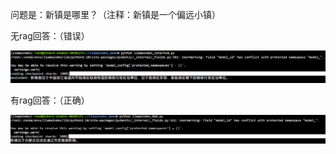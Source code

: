 问题是：新镇是哪里？（注释：新镇是一个偏远小镇）

无rag回答：（错误）

![4.1](./picture/4.1.png)

有rag回答：（正确）

![4.2](./picture/4.2.png)
